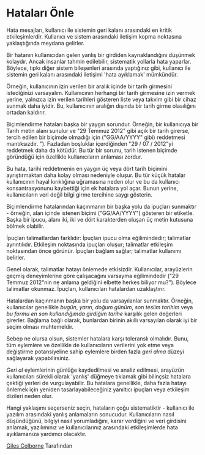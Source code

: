 # Hataları Önle

Hata mesajları, kullanıcı ile sistemin geri kalanı arasındaki en kritik etkileşimlerdir. Kullanıcı ve sistem arasındaki iletişim kopma noktasına yaklaştığında meydana gelirler.

Bir hatanın kullanıcıdan gelen yanlış bir girdiden kaynaklandığını düşünmek kolaydır. Ancak insanlar tahmin edilebilir, sistematik yollarla hata yaparlar. Böylece, tıpkı diğer sistem bileşenleri arasında yaptığınız gibi, kullanıcı ile sistemin geri kalanı arasındaki iletişimi 'hata ayıklamak' mümkündür.

Örneğin, kullanıcının izin verilen bir aralık içinde bir tarih girmesini istediğinizi varsayalım. Kullanıcının herhangi bir tarih girmesine izin vermek yerine, yalnızca izin verilen tarihleri ​​gösteren liste veya takvim gibi bir cihaz sunmak daha iyidir. Bu, kullanıcının aralığın dışında bir tarih girme olasılığını ortadan kaldırır.

Biçimlendirme hataları başka bir yaygın sorundur. Örneğin, bir kullanıcıya bir Tarih metin alanı sunulur ve "29 Temmuz 2012" gibi açık bir tarih girerse, tercih edilen bir biçimde olmadığı için ("GG/AA/YYYY" gibi) reddetmesi mantıksızdır. "). Fazladan boşluklar içerdiğinden "29 / 07 / 2012"yi reddetmek daha da kötüdür. Bu tür bir sorunu, tarih istenen biçimde göründüğü için özellikle kullanıcıların anlaması zordur.

Bu hata, tarihi reddetmenin en yaygın üç veya dört tarih biçimini ayrıştırmaktan daha kolay olması nedeniyle oluşur. Bu tür küçük hatalar kullanıcının hayal kırıklığına uğramasına neden olur ve bu da kullanıcı konsantrasyonunu kaybettiği için ek hatalara yol açar. Bunun yerine, kullanıcıların veri değil bilgi girme tercihine saygı gösterin.

Biçimlendirme hatalarından kaçınmanın bir başka yolu da ipuçları sunmaktır - örneğin, alan içinde istenen biçimi ("GG/AA/YYYY") gösteren bir etiketle. Başka bir ipucu, alanı iki, iki ve dört karakterden oluşan üç metin kutusuna bölmek olabilir.

İpuçları talimatlardan farklıdır: İpuçları ipucu olma eğilimindedir; talimatlar ayrıntılıdır. Etkileşim noktasında ipuçları oluşur; talimatlar etkileşim noktasından önce görünür. İpuçları bağlam sağlar; talimatlar kullanımı belirler.

Genel olarak, talimatlar hatayı önlemede etkisizdir. Kullanıcılar, arayüzlerin geçmiş deneyimlerine göre çalışacağını varsayma eğilimindedir ("29 Temmuz 2012"nin ne anlama geldiğini elbette herkes biliyor mu?"). Böylece talimatlar okunmaz. İpuçları, kullanıcıları hatalardan uzaklaştırır.

Hatalardan kaçınmanın başka bir yolu da varsayılanlar sunmaktır. Örneğin, kullanıcılar genellikle *bugün*, *yarın*, *doğum günüm*, *son teslim tarihim* veya *bu formu en son kullandığımda girdiğim tarihe* karşılık gelen değerleri girerler. Bağlama bağlı olarak, bunlardan birinin akıllı varsayılan olarak iyi bir seçim olması muhtemeldir.

Sebep ne olursa olsun, sistemler hatalara karşı toleranslı olmalıdır. Bunu, tüm eylemlere ve özellikle de kullanıcıların verilerini yok etme veya değiştirme potansiyeline sahip eylemlere birden fazla *geri alma* düzeyi sağlayarak yapabilirsiniz.

*Geri al* eylemlerinin günlüğe kaydedilmesi ve analiz edilmesi, arayüzün kullanıcıları sürekli olarak 'yanlış' düğmeye tıklamak gibi bilinçsiz hatalara çektiği yerleri de vurgulayabilir. Bu hatalara genellikle, daha fazla hatayı önlemek için yeniden tasarlayabileceğiniz yanıltıcı ipuçları veya etkileşim dizileri neden olur.

Hangi yaklaşımı seçerseniz seçin, hataların çoğu sistematiktir - kullanıcı ile yazılım arasındaki yanlış anlamaların sonucudur. Kullanıcıların nasıl düşündüğünü, bilgiyi nasıl yorumladığını, karar verdiğini ve veri girdisini anlamak, yazılımınız ve kullanıcılarınız arasındaki etkileşimlerde hata ayıklamanıza yardımcı olacaktır.

[Giles Colborne](http://programmer.97things.oreilly.com/wiki/index.php/Giles_Colborne) Tarafından